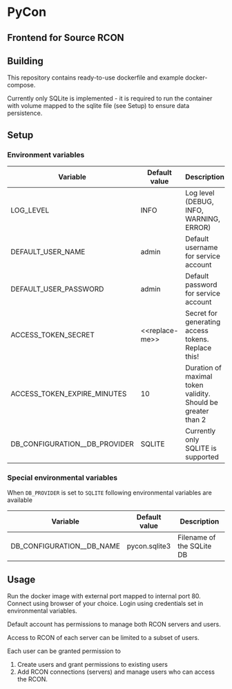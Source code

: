 # PyCon
## Frontend for Source RCON

## Building
This repository contains ready-to-use dockerfile and example docker-compose.

Currently only SQLite is implemented - it is required to
run the container with volume mapped to the sqlite file (see Setup)
to ensure data persistence.

## Setup
### Environment variables
| Variable                      | Default value    | Description                                                  |
|-------------------------------|------------------|--------------------------------------------------------------|
| LOG_LEVEL                     | INFO             | Log level (DEBUG, INFO, WARNING, ERROR)                      |
| DEFAULT_USER_NAME             | admin            | Default username for service account                         |
| DEFAULT_USER_PASSWORD         | admin            | Default password for service account                         |
| ACCESS_TOKEN_SECRET           | <\<replace-me\>> | Secret for generating access tokens. Replace this!           |
| ACCESS_TOKEN_EXPIRE_MINUTES   | 10               | Duration of maximal token validity. Should be greater than 2 |
| DB_CONFIGURATION__DB_PROVIDER | SQLITE           | Currently only SQLITE is supported                           |

### Special environmental variables

When `DB_PROVIDER` is set to `SQLITE` following environmental variables are available

| Variable                  | Default value | Description               |
|---------------------------|---------------|---------------------------|
| DB_CONFIGURATION__DB_NAME | pycon.sqlite3 | Filename of the SQLite DB |


## Usage
Run the docker image with external port mapped to internal port 80.
Connect using browser of your choice. Login using credentials set in
environmental variables.

Default account has permissions to manage both RCON servers and users.

Access to RCON of each server can be limited to a subset of users.

Each user can be granted permission to 
1) Create users and grant permissions to existing users
2) Add RCON connections (servers) and manage users who can access the RCON.

